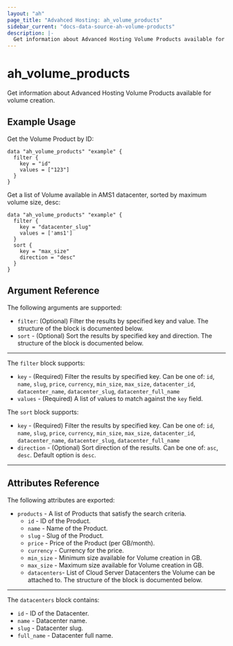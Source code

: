 ```yaml
---
layout: "ah"
page_title: "Advahced Hosting: ah_volume_products"
sidebar_current: "docs-data-source-ah-volume-products"
description: |-
  Get information about Advanced Hosting Volume Products available for volume creation.
---
```


# ah_volume_products

Get information about Advanced Hosting Volume Products available for volume creation.

## Example Usage

Get the Volume Product by ID:

```hcl
data "ah_volume_products" "example" {
  filter {
    key = "id"
    values = ["123"]
  }
}
```

Get a list of Volume available in AMS1 datacenter, sorted by maximum volume size, desc:

```hcl
data "ah_volume_products" "example" {
  filter {
    key = "datacenter_slug"
    values = ['ams1']
  }
  sort {
    key = "max_size"
    direction = "desc"
  }
}
```

## Argument Reference

The following arguments are supported:

* `filter`: (Optional) Filter the results by specified key and value. The structure of the block is documented below.
* `sort` - (Optional) Sort the results by specified key and direction. The structure of the block is documented below.

---

The `filter` block supports:
* `key` - (Required) Filter the results by specified key. Can be one of: `id`, `name`, `slug`, `price`, `currency`, `min_size`, `max_size`, `datacenter_id`, `datacenter_name`, `datacenter_slug`, `datacenter_full_name`
* `values` - (Required) A list of values to match against the `key` field.

The `sort` block supports:
* `key` - (Required) Filter the results by specified key. Can be one of: `id`, `name`, `slug`, `price`, `currency`, `min_size`, `max_size`, `datacenter_id`, `datacenter_name`, `datacenter_slug`, `datacenter_full_name`
* `direction` - (Optional) Sort direction of the results. Can be one of: `asc`, `desc`. Default option is `desc`.

---

## Attributes Reference

The following attributes are exported:

* `products` - A list of Products that satisfy the search criteria.
  * `id` - ID of the Product.
  * `name` - Name of the Product.
  * `slug` - Slug of the Product.
  * `price` - Price of the Product (per GB/month).
  * `currency` - Currency for the price.
  * `min_size` - Minimum size available for Volume creation in GB.
  * `max_size` - Maximum size available for Volume creation in GB.
  * `datacenters`- List of Cloud Server Datacenters the Volume can be attached to. The structure of the block is documented below.

---

The `datacenters` block contains:
* `id` - ID of the Datacenter.
* `name` - Datacenter name.
* `slug` - Datacenter slug.
* `full_name` - Datacenter full name.